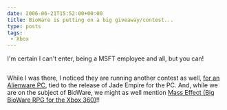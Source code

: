 ```yaml
---
date: 2006-06-21T15:52:00+00:00
title: BioWare is putting on a big giveaway/contest...
type: posts
tags:
 - Xbox
---
```

I'm certain I can't enter, being a MSFT employee and all, but you can!

> [<img src="http://www.bioware.com/3million/images/grandprize_158x173.jpg" title="" border="0" />](http://www.bioware.com/3million/)

While I was there, I noticed they are running another contest as well, [for an Alienware PC](http://jade.bioware.com/pc/), tied to the release of Jade Empire for the PC. And, while we are on the subject of BioWare, we might as well mention [Mass Effect (Big BioWare RPG for the Xbox 360)](http://masseffect.bioware.com/)!!
